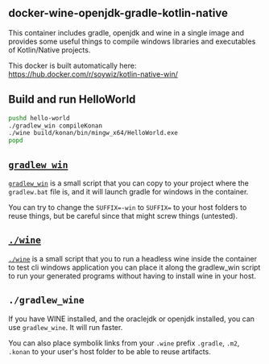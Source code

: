 ## docker-wine-openjdk-gradle-kotlin-native

This container includes gradle, openjdk and wine in a single image and provides some useful things
to compile windows libraries and executables of Kotlin/Native projects.

This docker is built automatically here: <https://hub.docker.com/r/soywiz/kotlin-native-win/>

## Build and run HelloWorld

```bash
pushd hello-world
./gradlew_win compileKonan
./wine build/konan/bin/mingw_x64/HelloWorld.exe
popd
```

## [`gradlew_win`](https://github.com/soywiz/docker-wine-openjdk-gradle-kotlin-native/blob/master/gradlew_win)

[`gradlew_win`](https://github.com/soywiz/docker-wine-openjdk-gradle-kotlin-native/blob/master/gradlew_win) 
is a small script that you can copy to your project where the `gradlew.bat` file is, and it will launch
gradle for windows in the container.

You can try to change the `SUFFIX=-win` to `SUFFIX=` to your host folders to reuse things,
but be careful since that might screw things (untested).

## [`./wine`](https://github.com/soywiz/docker-wine-openjdk-gradle-kotlin-native/blob/master/wine)

[`./wine`](https://github.com/soywiz/docker-wine-openjdk-gradle-kotlin-native/blob/master/wine) 
is a small script that you to run a headless wine inside the container to test cli windows application
you can place it along the gradlew_win script to run your generated programs without having to install
wine in your host.

## `./gradlew_wine`

If you have WINE installed, and the oraclejdk or openjdk installed, you can use `gradlew_wine`. It will run faster.

You can also place symbolik links from your `.wine` prefix `.gradle`, `.m2`, `.konan` to your user's host folder
to be able to reuse artifacts.
